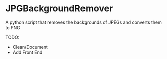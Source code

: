 # JPGBackgroundRemover
A python script that removes the backgrounds of JPEGs and converts them to PNG

TODO:
- Clean/Document
- Add Front End
